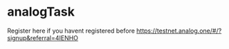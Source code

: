 # analogTask

Register here if you havent registered before
https://testnet.analog.one/#/?signup&referral=4IENHO
